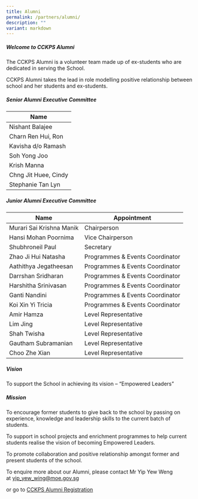```yaml
---
title: Alumni
permalink: /partners/alumni/
description: ""
variant: markdown
---
```

##### **Welcome to CCKPS Alumni**
The CCKPS Alumni is a volunteer team made up of ex-students who are dedicated in serving the School.

CCKPS Alumni takes the lead in role modelling positive relationship between school and her students and ex-students.

##### **Senior Alumni Executive Committee**

| Name |
| -------- | 
| Nishant Balajee |
| Charn Ren Hui, Ron |
| Kavisha d/o Ramash |
| Soh Yong Joo |
| Krish Manna |
| Chng Jit Huee, Cindy |
| Stephanie Tan Lyn |


  

##### **Junior Alumni Executive Committee**



| Name | Appointment | 
| -------- | -------- | 
| Murari Sai Krishna Manik | Chairperson | 
| Hansi Mohan Poornima | Vice Chairperson |
| Shubhroneil Paul | Secretary |
| Zhao Ji Hui Natasha | Programmes & Events Coordinator |
| Aathithya Jegatheesan | Programmes & Events Coordinator |
| Darrshan Sridharan | Programmes & Events Coordinator |
| Harshitha Srinivasan | Programmes & Events Coordinator |
| Ganti Nandini | Programmes & Events Coordinator |
| Koi Xin Yi Tricia | Programmes & Events Coordinator |
| Amir Hamza | Level Representative |
| Lim Jing | Level Representative |
| Shah Twisha | Level Representative |
| Gautham Subramanian | Level Representative |
| Choo Zhe Xian | Level Representative |


##### Vision

To support the School in achieving its vision – “Empowered Leaders”

  ##### Mission

  

To encourage former students to give back to the school by passing on experience, knowledge and leadership skills to the current batch of students.
  

To support in school projects and enrichment programmes to help current students realise the vision of becoming Empowered Leaders.


To promote collaboration and positive relationship amongst former and present students of the school.&nbsp;
  

To enquire more about our Alumni, please contact Mr Yip Yew Weng at&nbsp;[yip\_yew\_wing@moe.gov.sg](mailto:yip_yew_wing@moe.gov.sg)

or go to&nbsp;[CCKPS Alumni Registration](https://go.gov.sg/cckpsalumniregistration)